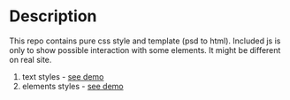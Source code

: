 Description
===========

This repo contains pure css style and template (psd to html).
Included js is only to show possible interaction with some elements. It might be different on real site.

1. text styles - [see demo](https://onora.github.io/terra-systems/texts.html)
2. elements styles - [see demo](https://onora.github.io/terra-systems/elements.html)